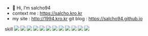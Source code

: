 - 👋 Hi, I’m salcho94
- context me : https://salcho.kro.kr
- my site : http://1994.kro.kr
git blog : https://salcho94.github.io

skill
<img src="https://img.shields.io/badge/-Java-344CB7?style=flat-plastic&logo=Java&logoColor=white"/></a>
<img src="https://img.shields.io/badge/-HTML5-E34F26?style=flat&logo=HTML5&logoColor=white"/>
<img src="https://img.shields.io/badge/-CSS3-1572B6?style=flat&logo=CSS3&logoColor=white"/>
<img src="https://img.shields.io/badge/-JavaScript-F7DF1E?style=flat&logo=JavaScript&logoColor=black"/>
<img src="https://img.shields.io/badge/-TypeScript-3178C6?style=flat&logo=TypeScript&logoColor=white"/>
<img src="https://img.shields.io/badge/-React-61DAFB?style=flat&logo=React&logoColor=white"/>
<img src="https://img.shields.io/badge/-Bootstrap-563D7C?style=flat&logo=Bootstrap&logoColor=white"/>
<img src="https://img.shields.io/badge/-Tailwind_CSS-38B2AC?style=flat&logo=Tailwind-CSS&logoColor=white"/>
<img src="https://img.shields.io/badge/-Node.js-339933?style=flat&logo=Node.js&logoColor=white"/>
<img src="https://img.shields.io/badge/-Express-000000?style=flat&logo=Express&logoColor=white"/>
<img src="https://img.shields.io/badge/-Spring-6DB33F?style=flat&logo=Spring&logoColor=white"/>
<img src="https://img.shields.io/badge/-NestJS-E0234E?style=flat&logo=NestJS&logoColor=white"/>


<!---
salcho94/salcho94 is a ✨ special ✨ repository because its `README.md` (this file) appears on your GitHub profile.
You can click the Preview link to take a look at your changes.
--->
